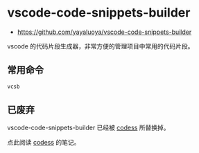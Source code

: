 # vscode-code-snippets-builder

- https://github.com/yayaluoya/vscode-code-snippets-builder

vscode 的代码片段生成器，非常方便的管理项目中常用的代码片段。

## 常用命令

```bash
vcsb
```

## 已废弃

vscode-code-snippets-builder 已经被 [codess](https://codess.dumogu.top/) 所替换掉。

点此阅读 [codess](./codess/index.md) 的笔记。
